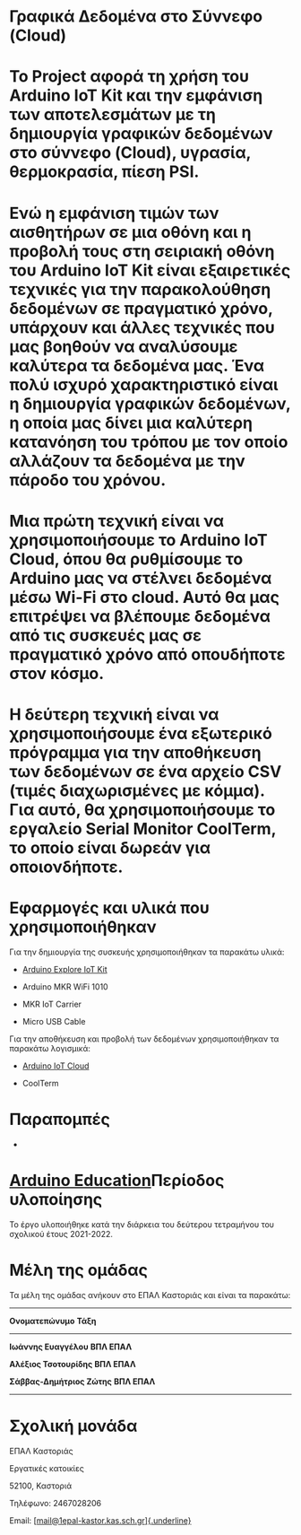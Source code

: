 # Γραφικά Δεδομένα στο Σύννεφο (Cloud)

# Το Project αφορά τη χρήση του Arduino IoT Kit και την εμφάνιση των αποτελεσμάτων με τη δημιουργία γραφικών δεδομένων στο σύννεφο (Cloud), υγρασία, θερμοκρασία, πίεση PSI.

# Ενώ η εμφάνιση τιμών των αισθητήρων σε μια οθόνη και η προβολή τους στη σειριακή οθόνη του Arduino IoT Kit είναι εξαιρετικές τεχνικές για την παρακολούθηση δεδομένων σε πραγματικό χρόνο, υπάρχουν και άλλες τεχνικές που μας βοηθούν να αναλύσουμε καλύτερα τα δεδομένα μας. Ένα πολύ ισχυρό χαρακτηριστικό είναι η δημιουργία γραφικών δεδομένων, η οποία μας δίνει μια καλύτερη κατανόηση του τρόπου με τον οποίο αλλάζουν τα δεδομένα με την πάροδο του χρόνου.

# Μια πρώτη τεχνική είναι να χρησιμοποιήσουμε το Arduino IoT Cloud, όπου θα ρυθμίσουμε το Arduino μας να στέλνει δεδομένα μέσω Wi-Fi στο cloud. Αυτό θα μας επιτρέψει να βλέπουμε δεδομένα από τις συσκευές μας σε πραγματικό χρόνο από οπουδήποτε στον κόσμο.

# Η δεύτερη τεχνική είναι να χρησιμοποιήσουμε ένα εξωτερικό πρόγραμμα για την αποθήκευση των δεδομένων σε ένα αρχείο CSV (τιμές διαχωρισμένες με κόμμα). Για αυτό, θα χρησιμοποιήσουμε το εργαλείο Serial Monitor CoolTerm, το οποίο είναι δωρεάν για οποιονδήποτε.

# Εφαρμογές και υλικά που χρησιμοποιήθηκαν

Για την δημιουργία της συσκευής χρησιμοποιήθηκαν τα παρακάτω υλικά:

-   [Arduino Explore IoT
    Kit](https://www.arduino.cc/education/explore-iot-kit)

-   Arduino MKR WiFi 1010

-   MKR IoT Carrier

-   Micro USB Cable

Για την αποθήκευση και προβολή των δεδομένων χρησιμοποιήθηκαν τα
παρακάτω λογισμικά:

-   [Arduino IoT Cloud](https://cloud.arduino.cc/schools)

-   CoolTerm

# Παραπομπές

-   

# [Arduino Education](https://www.arduino.cc/education/)Περίοδος υλοποίησης

Το έργο υλοποιήθηκε κατά την διάρκεια του δεύτερου τετραμήνου του
σχολικού έτους 2021-2022.

# Μέλη της ομάδας

Τα μέλη της ομάδας ανήκουν στο ΕΠΑΛ Καστοριάς και είναι τα παρακάτω:

  -----------------------------------------------------------------------
  **Ονοματεπώνυμο**                   **Τάξη**
  ----------------------------------- -----------------------------------
  **Ιωάννης Ευαγγέλου**               **ΒΠΛ ΕΠΑΛ**

  **Αλέξιος Τσοτουρίδης**             **ΒΠΛ ΕΠΑΛ**

  **Σάββας-Δημήτριος Ζώτης**          **ΒΠΛ ΕΠΑΛ**

                                      
  -----------------------------------------------------------------------

# Σχολική μονάδα

ΕΠΑΛ Καστοριάς

Εργατικές κατοικίες

52100, Καστοριά

Τηλέφωνο: 2467028206

Email:
[[mail@1epal-kastor.kas.sch.gr]{.underline}](https://github.com/ththemelis/epal-airquality/blob/main/mail@1epal-kastor.kas.sch.gr)
